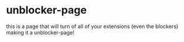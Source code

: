 # unblocker-page
this is a page that will turn of all of your extensions (even the blockers) making it a unblocker-page!
